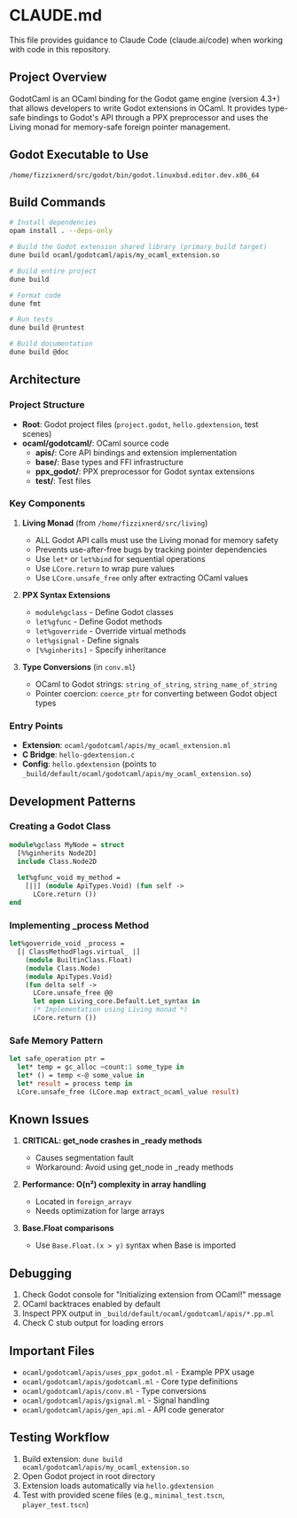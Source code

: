 # CLAUDE.md

This file provides guidance to Claude Code (claude.ai/code) when working with code in this repository.

## Project Overview

GodotCaml is an OCaml binding for the Godot game engine (version 4.3+) that allows developers to write Godot extensions in OCaml. It provides type-safe bindings to Godot's API through a PPX preprocessor and uses the Living monad for memory-safe foreign pointer management.

## Godot Executable to Use

`/home/fizzixnerd/src/godot/bin/godot.linuxbsd.editor.dev.x86_64`

## Build Commands

```bash
# Install dependencies
opam install . --deps-only

# Build the Godot extension shared library (primary build target)
dune build ocaml/godotcaml/apis/my_ocaml_extension.so

# Build entire project
dune build

# Format code
dune fmt

# Run tests
dune build @runtest

# Build documentation
dune build @doc
```

## Architecture

### Project Structure
- **Root**: Godot project files (`project.godot`, `hello.gdextension`, test scenes)
- **ocaml/godotcaml/**: OCaml source code
  - **apis/**: Core API bindings and extension implementation
  - **base/**: Base types and FFI infrastructure
  - **ppx_godot/**: PPX preprocessor for Godot syntax extensions
  - **test/**: Test files

### Key Components

1. **Living Monad** (from `/home/fizzixnerd/src/living`)
   - ALL Godot API calls must use the Living monad for memory safety
   - Prevents use-after-free bugs by tracking pointer dependencies
   - Use `let*` or `let%bind` for sequential operations
   - Use `LCore.return` to wrap pure values
   - Use `LCore.unsafe_free` only after extracting OCaml values

2. **PPX Syntax Extensions**
   - `module%gclass` - Define Godot classes
   - `let%gfunc` - Define Godot methods
   - `let%goverride` - Override virtual methods
   - `let%gsignal` - Define signals
   - `[%%ginherits]` - Specify inheritance

3. **Type Conversions** (in `conv.ml`)
   - OCaml to Godot strings: `string_of_string`, `string_name_of_string`
   - Pointer coercion: `coerce_ptr` for converting between Godot object types

### Entry Points
- **Extension**: `ocaml/godotcaml/apis/my_ocaml_extension.ml`
- **C Bridge**: `hello-gdextension.c`
- **Config**: `hello.gdextension` (points to `_build/default/ocaml/godotcaml/apis/my_ocaml_extension.so`)

## Development Patterns

### Creating a Godot Class
```ocaml
module%gclass MyNode = struct
  [%%ginherits Node2D]
  include Class.Node2D
  
  let%gfunc_void my_method =
    [||] (module ApiTypes.Void) (fun self ->
      LCore.return ())
end
```

### Implementing _process Method
```ocaml
let%goverride_void _process =
  [| ClassMethodFlags.virtual_ |]
    (module BuiltinClass.Float)
    (module Class.Node)
    (module ApiTypes.Void)
    (fun delta self ->
      LCore.unsafe_free @@
      let open Living_core.Default.Let_syntax in
      (* Implementation using Living monad *)
      LCore.return ())
```

### Safe Memory Pattern
```ocaml
let safe_operation ptr =
  let* temp = gc_alloc ~count:1 some_type in
  let* () = temp <-@ some_value in
  let* result = process temp in
  LCore.unsafe_free (LCore.map extract_ocaml_value result)
```

## Known Issues

1. **CRITICAL: get_node crashes in _ready methods**
   - Causes segmentation fault
   - Workaround: Avoid using get_node in _ready methods

2. **Performance: O(n²) complexity in array handling**
   - Located in `foreign_arrayv`
   - Needs optimization for large arrays

3. **Base.Float comparisons**
   - Use `Base.Float.(x > y)` syntax when Base is imported

## Debugging

1. Check Godot console for "Initializing extension from OCaml!" message
2. OCaml backtraces enabled by default
3. Inspect PPX output in `_build/default/ocaml/godotcaml/apis/*.pp.ml`
4. Check C stub output for loading errors

## Important Files

- `ocaml/godotcaml/apis/uses_ppx_godot.ml` - Example PPX usage
- `ocaml/godotcaml/apis/godotcaml.ml` - Core type definitions
- `ocaml/godotcaml/apis/conv.ml` - Type conversions
- `ocaml/godotcaml/apis/gsignal.ml` - Signal handling
- `ocaml/godotcaml/apis/gen_api.ml` - API code generator

## Testing Workflow

1. Build extension: `dune build ocaml/godotcaml/apis/my_ocaml_extension.so`
2. Open Godot project in root directory
3. Extension loads automatically via `hello.gdextension`
4. Test with provided scene files (e.g., `minimal_test.tscn`, `player_test.tscn`)